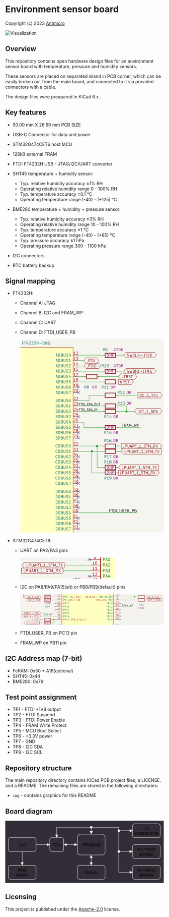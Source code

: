 # Environment sensor board

Copyright (c) 2023 [Antmicro](https://www.antmicro.com)

![Visualization](img/nuc-compute-cluster-environment-sensor_top_cycles_iso_black.png)

## Overview

This repository contains open hardware design files for an environment sensor board with temperature, pressure and humidity sensors. 

These sensors are placed on separated island in PCB corner, which can be easily broken out from the main board, and connected to it via provided connectors with a cable.

The design files were preapared in KiCad 6.x.

## Key features

* 50.00 mm X 26.50 mm PCB SIZE

* USB-C Connector for data and power

* STM32G474CET6 host MCU

* 128kB external FRAM 

* FTDI FT4232H USB - JTAG/I2C/UART converter

* SHT45 temperature + humidity sensor:
	* Typ. relative humidity accuracy ±1% RH
	* Operating relative humidity range 0 - 100% RH
	* Typ. temperature accuracy ±0.1 °C
	* Operating temperature range (-40) - (+125) °C
	
* BME280 temperature + humidity + pressure sensor:
	* Typ. relative humidity accuracy ±3% RH
	* Operating relative humidity range 10 - 100% RH
	* Typ. temperature accuracy ±1 °C
	* Operating temperature range (-40) - (+85) °C
	* Typ. pressure accuracy ±1 hPa
	* Operating pressure range 300 - 1100 hPa
	
* I2C connectors

* RTC battery backup

## Signal mapping

* FT4232H:
	* Channel A: JTAG
	* Channel B: I2C and FRAM_WP
	* Channel C: UART
	* Channel D: FTDI_USER_PB

		![Visualization](img/sch-ftdi-interfaces.png)
	
* STM32G474CET6:
	* UART on PA2/PA3 pins
		
		![Visualization](img/sch-stm-interfaces-uart.png)
		
	* I2C on PA8/PA9/PA15(alt) or PB8/PB9(default) pins
		
		![Visualization](img/sch-stm-interfaces-i2c.png)
	
	
	* FTDI_USER_PB on PC13 pin
	
	* FRAM_WP on PB11 pin

## I2C Address map (7-bit)
* FeRAM: 0x50 + A16(optional)
* SHT45: 0x44
* BME280: 0x76

## Test point assignment
* TP1 - FTDI +1V8 output
* TP2 - FTDI Suspend
* TP3 - FTDI Power Enable
* TP4 - FRAM Write Protect
* TP5 - MCU Boot Select
* TP6 - +3.3V power
* TP7 - GND
* TP8 - I2C SDA
* TP9 - I2C SCL

## Repository structure

The main repository directory contains KiCad PCB project files, a LICENSE, and a README.
The remaining files are stored in the following directories:

* `img` - contains graphics for this README

## Board diagram

![Diagram](doc/nuc-compute-cluster-environment-sensor-diagram.png)


## Licensing

This project is published under the [Apache-2.0](LICENSE) license.
